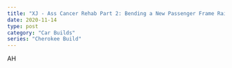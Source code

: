 ```yaml
---
title: "XJ - Ass Cancer Rehab Part 2: Bending a New Passenger Frame Rail"
date: 2020-11-14
type: post
category: "Car Builds"
series: "Cherokee Build"
---
```


AH